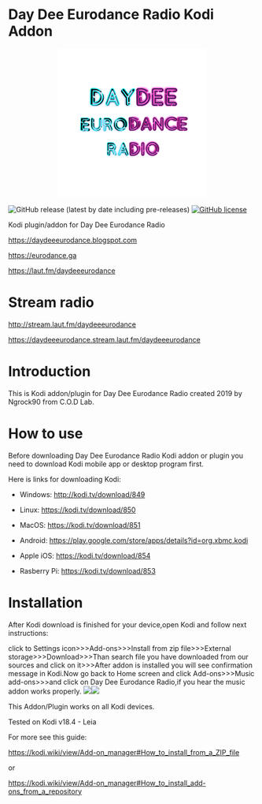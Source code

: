 # Day Dee Eurodance Radio Kodi Addon
<p align="center">
<img src="https://github.com/ngrock90/Day-Dee-Eurodance-Radio-Kodi-Addon/raw/master/300x300.png" />

![GitHub release (latest by date including pre-releases)](https://img.shields.io/github/v/release/ngrock90/Day-Dee-Eurodance-Radio-Kodi-Addon?include_prereleases&style=plastic) <a href="https://github.com/ngrock90/Day-Dee-Eurodance-Radio-Kodi-Addon/blob/master/LICENSE"><img alt="GitHub license" src="https://img.shields.io/github/license/ngrock90/Day-Dee-Eurodance-Radio-Kodi-Addon?style=plastic"></a>

Kodi plugin/addon for Day Dee Eurodance Radio

https://daydeeeurodance.blogspot.com

https://eurodance.ga

https://laut.fm/daydeeeurodance

</p>

# Stream radio

http://stream.laut.fm/daydeeeurodance

https://daydeeeurodance.stream.laut.fm/daydeeeurodance

# Introduction

This is Kodi addon/plugin for Day Dee Eurodance Radio created 2019 by Ngrock90 from C.O.D Lab.

# How to use

Before downloading Day Dee Eurodance Radio Kodi addon or plugin you need to download Kodi mobile app or desktop program first.

Here is links for downloading Kodi:

* Windows: http://kodi.tv/download/849

* Linux: https://kodi.tv/download/850

* MacOS: https://kodi.tv/download/851

* Android: https://play.google.com/store/apps/details?id=org.xbmc.kodi

* Apple iOS: https://kodi.tv/download/854

* Rasberry Pi: https://kodi.tv/download/853

# Installation

After Kodi download is finished for your device,open Kodi and follow next instructions:

click to Settings icon>>>Add-ons>>>Install from zip file>>>External storage>>>Download>>>Than search file you have downloaded from our sources and click on it>>>After addon is installed you will see confirmation message in Kodi.Now go back to Home screen and click Add-ons>>>Music add-ons>>>and click on Day Dee Eurodance Radio,if you hear the music addon works properly.
<img src="https://kodi.wiki/images/thumb/2/27/Add-ons-accessing-1.png/600px-Add-ons-accessing-1.png" /><img src="https://kodi.wiki/images/thumb/5/5d/Add-on_manager_main.png/600px-Add-on_manager_main.png" />

This Addon/Plugin works on all Kodi devices.

Tested on Kodi v18.4 - Leia

For more see this guide:

https://kodi.wiki/view/Add-on_manager#How_to_install_from_a_ZIP_file

or

https://kodi.wiki/view/Add-on_manager#How_to_install_add-ons_from_a_repository




